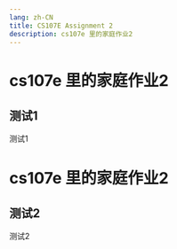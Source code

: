 ```yaml
---
lang: zh-CN
title: CS107E Assignment 2
description: cs107e 里的家庭作业2
---
```


# cs107e 里的家庭作业2
## 测试1
测试1
# cs107e 里的家庭作业2
## 测试2
测试2